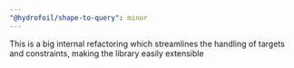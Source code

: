 ```yaml
---
"@hydrofoil/shape-to-query": minor
---
```


This is a big internal refactoring which streamlines the handling of targets and constraints, making the library easily extensible
